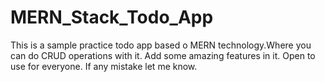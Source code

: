 # MERN_Stack_Todo_App
 This is a sample practice todo app based o MERN technology.Where you can do CRUD operations with it. Add some amazing features in it. Open to use for everyone. If any mistake let me know.
